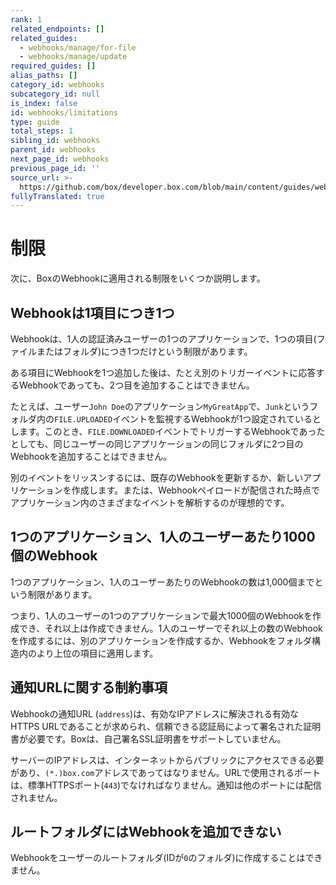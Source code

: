 ```yaml
---
rank: 1
related_endpoints: []
related_guides:
  - webhooks/manage/for-file
  - webhooks/manage/update
required_guides: []
alias_paths: []
category_id: webhooks
subcategory_id: null
is_index: false
id: webhooks/limitations
type: guide
total_steps: 1
sibling_id: webhooks
parent_id: webhooks
next_page_id: webhooks
previous_page_id: ''
source_url: >-
  https://github.com/box/developer.box.com/blob/main/content/guides/webhooks/limitations.md
fullyTranslated: true
---
```

# 制限

次に、BoxのWebhookに適用される制限をいくつか説明します。

## Webhookは1項目につき1つ

Webhookは、1人の認証済みユーザーの1つのアプリケーションで、1つの項目(ファイルまたはフォルダ)につき1つだけという制限があります。

ある項目にWebhookを1つ追加した後は、たとえ別のトリガーイベントに応答するWebhookであっても、2つ目を追加することはできません。

たとえば、ユーザー`John Doe`のアプリケーション`MyGreatApp`で、`Junk`というフォルダ内の`FILE.UPLOADED`イベントを監視するWebhookが1つ設定されているとします。このとき、`FILE.DOWNLOADED`イベントでトリガーするWebhookであったとしても、同じユーザーの同じアプリケーションの同じフォルダに2つ目のWebhookを追加することはできません。

別のイベントをリッスンするには、既存のWebhookを更新するか、新しいアプリケーションを作成します。または、Webhookペイロードが配信された時点でアプリケーション内のさまざまなイベントを解析するのが理想的です。

## 1つのアプリケーション、1人のユーザーあたり1000個のWebhook

1つのアプリケーション、1人のユーザーあたりのWebhookの数は1,000個までという制限があります。

つまり、1人のユーザーの1つのアプリケーションで最大1000個のWebhookを作成でき、それ以上は作成できません。1人のユーザーでそれ以上の数のWebhookを作成するには、別のアプリケーションを作成するか、Webhookをフォルダ構造内のより上位の項目に適用します。

## 通知URLに関する制約事項

Webhookの通知URL (`address`)は、有効なIPアドレスに解決される有効なHTTPS URLであることが求められ、信頼できる認証局によって署名された証明書が必要です。Boxは、自己署名SSL証明書をサポートしていません。

サーバーのIPアドレスは、インターネットからパブリックにアクセスできる必要があり、`(*.)box.com`アドレスであってはなりません。URLで使用されるポートは、標準HTTPSポート(`443`)でなければなりません。通知は他のポートには配信されません。

## ルートフォルダにはWebhookを追加できない

Webhookをユーザーのルートフォルダ(IDが`0`のフォルダ)に作成することはできません。
